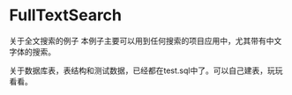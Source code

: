 # FullTextSearch
关于全文搜索的例子
本例子主要可以用到任何搜索的项目应用中，尤其带有中文字体的搜索。

关于数据库表，表结构和测试数据，已经都在test.sql中了。可以自己建表，玩玩看看。
